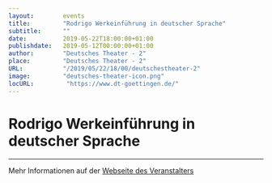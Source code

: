 ```yaml
---
layout:        events
title:         "Rodrigo Werkeinführung in deutscher Sprache"
subtitle:      ""
date:          2019-05-22T18:00:00+01:00
publishdate:   2019-05-12T00:00:00+01:00
author:        "Deutsches Theater - 2"
place:         "Deutsches Theater - 2"
URL:           "/2019/05/22/18/00/deutschestheater-2"
image:         "deutsches-theater-icon.png"
locURL:         "https://www.dt-goettingen.de/"
---
```


Rodrigo Werkeinführung in deutscher Sprache
===========


-----------



Mehr Informationen auf der [Webseite des Veranstalters](https://www.dt-goettingen.de/stueck/rodrigo-werkeinfuehrung-in-deutscher-sprache/)
